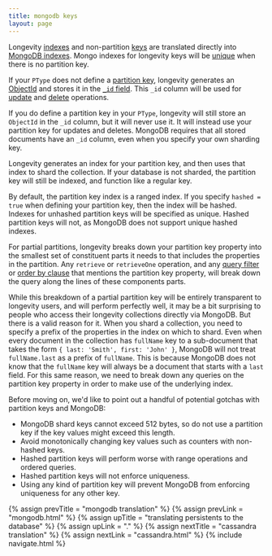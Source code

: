 ```yaml
---
title: mongodb keys
layout: page
---
```


Longevity [indexes](../ptype/indexes.html) and non-partition
[keys](../ptype/keys.html) are translated directly into [MongoDB
indexes](https://docs.mongodb.com/manual/indexes/). Mongo indexes for
longevity keys will be
[unique](https://docs.mongodb.com/manual/core/index-unique/) when
there is no partition key.

If your `PType` does not define a [partition
key](../ptype/partition-keys.html), longevity generates an
[ObjectId](https://docs.mongodb.com/manual/reference/bson-types/#objectid)
and stores it in the [`_id`
field](https://docs.mongodb.com/manual/core/document/#document-id-field).
This `_id` column will be used for [update](../repo/update.html) and
[delete](../repo/delete.html) operations.

If you do define a partition key in your `PType`, longevity will still
store an `ObjectId` in the `_id` column, but it will never use it. It
will instead use your partition key for updates and deletes. MongoDB
requires that all stored documents have an `_id` column, even when you
specify your own sharding key.

Longevity generates an index for your partition key, and then uses
that index to shard the collection. If your database is not sharded,
the partition key will still be indexed, and function like a regular
key.

By default, the partition key index is a ranged index. If you specify
`hashed = true` when defining your partition key, then the index will
be hashed. Indexes for unhashed partition keys will be specified as
unique. Hashed partition keys will not, as MongoDB does not support
unique hashed indexes.

For partial partitions, longevity breaks down your partition key
property into the smallest set of constituent parts it needs to that
includes the properties in the partition. Any `retrieve` or
`retrieveOne` operation, and any [query filter](../query/filters.html)
or [order by clause](../query/order-by.html) that mentions the
partition key property, will break down the query along the lines of
these components parts.

While this breakdown of a partial partition key will be entirely
transparent to longevity users, and will perform perfectly well, it
may be a bit surprising to people who access their longevity
collections directly via MongoDB. But there is a valid reason for
it. When you shard a collection, you need to specify a prefix of the
properties in the index on which to shard. Even when every document in
the collection has `fullName` key to a sub-document that takes the
form `{ last: 'Smith', first: 'John' }`, MongoDB will not treat
`fullName.last` as a prefix of `fullName`. This is because MongoDB
does not know that the `fullName` key will always be a document that
starts with a `last` field. For this same reason, we need to break
down any queries on the partition key property in order to make use of
the underlying index.

Before moving on, we'd like to point out a handful of potential gotchas
with partition keys and MongoDB:

- MongoDB shard keys cannot exceed 512 bytes, so do not use a
  partition key if the key values might exceed this length.
- Avoid monotonically changing key values such as counters with non-hashed keys.
- Hashed partition keys will perform worse with range operations and
  ordered queries.
- Hashed partition keys will not enforce uniqueness.
- Using any kind of partition key will prevent MongoDB from enforcing
  uniqueness for any other key.

{% assign prevTitle = "mongodb translation" %}
{% assign prevLink = "mongodb.html" %}
{% assign upTitle = "translating persistents to the database" %}
{% assign upLink = "." %}
{% assign nextTitle = "cassandra translation" %}
{% assign nextLink = "cassandra.html" %}
{% include navigate.html %}
